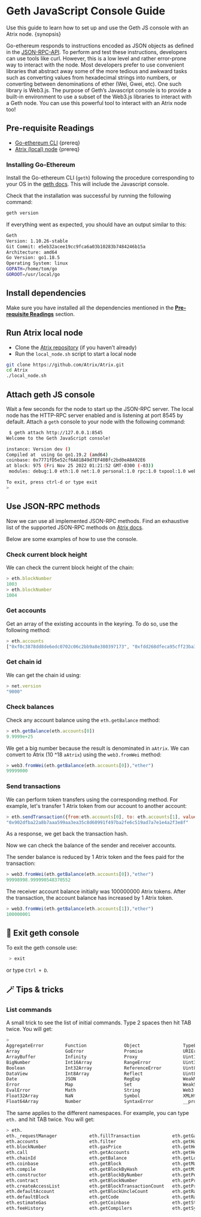 <!--
order: 6
-->

# Geth JavaScript Console Guide

Use this guide to learn how to set up and use the Geth JS console with an Atrix node. {synopsis}

Go-ethereum responds to instructions encoded as JSON objects as defined in the [JSON-RPC-API](https://geth.ethereum.org/docs/rpc/server). To perform and test these instructions, developers can use tools like curl. However, this is a low level and rather error-prone way to interact with the node. Most developers prefer to use convenient libraries that abstract away some of the more tedious and awkward tasks such as converting values from hexadecimal strings into numbers, or converting between denominations of ether (Wei, Gwei, etc). One such library is Web3.js. The purpose of Geth’s Javascript console is to provide a built-in environment to use a subset of the Web3.js libraries to interact with a Geth node. You can use this powerful tool to interact with an Atrix node too!

## Pre-requisite Readings

- [Go-ethereum CLI](https://geth.ethereum.org/docs/interface/javascript-console) {prereq}
- [Atrix (local) node](https://docs.Atrix.org/developers/localnet/single_node.html) {prereq}

### Installing Go-Ethereum

Install the Go-ethereum CLI (`geth`) following the procedure corresponding to your OS in the [geth docs](https://geth.ethereum.org/docs/install-and-build/installing-geth). This will include the Javascript console.

Check that the installation was successful by running the following command:

```bash
geth version
```

If everything went as expected, you should have an output similar to this:

```bash
Geth
Version: 1.10.26-stable
Git Commit: e5eb32acee19cc9fca6a03b10283b7484246b15a
Architecture: amd64
Go Version: go1.18.5
Operating System: linux
GOPATH=/home/tom/go
GOROOT=/usr/local/go
```

## Install dependencies

<!-- markdown-link-check-disable-next-line -->

Make sure you have installed all the dependencies mentioned in the **[Pre-requisite Readings](#pre-requisite-readings)** section.

## Run Atrix local node

- Clone the [Atrix repository](https://github.com/Atrix/Atrix) (if you haven’t already)
- Run the `local_node.sh` script to start a local node

```bash
git clone https://github.com/Atrix/Atrix.git
cd Atrix
./local_node.sh
```

## Attach geth JS console

Wait a few seconds for the node to start up the JSON-RPC server. The local node has the HTTP-RPC server enabled and is listening at port 8545 by default. Attach a `geth` console to your node with the following command:

```bash
 $ geth attach http://127.0.0.1:8545
Welcome to the Geth JavaScript console!

instance: Version dev ()
Compiled at  using Go go1.19.2 (amd64)
coinbase: 0x7771fD5e52cf6A81B49d7EF40Bfc2bd0eA8A92E6
at block: 975 (Fri Nov 25 2022 01:21:52 GMT-0300 (-03))
 modules: debug:1.0 eth:1.0 net:1.0 personal:1.0 rpc:1.0 txpool:1.0 web3:1.0

To exit, press ctrl-d or type exit
> 
```

## Use JSON-RPC methods

Now we can use all implemented JSON-RPC methods. Find an exhaustive list of the supported JSON-RPC methods on [Atrix docs](https://docs.Atrix.org/developers/json-rpc/endpoints.html).

Below are some examples of how to use the console.

### Check current block height

We can check the current block height of the chain:

```javascript
> eth.blockNumber
1003
> eth.blockNumber
1004
```

### Get accounts

Get an array of the existing accounts in the keyring. To do so, use the following method:

```javascript
> eth.accounts
["0xf0c3878dd8de6edc0702c06c2bb9a8e380397173", "0xfdd268dfeca95cff23ba385dec161defea031682", "0x35ab07f08f9af9166e9225b3407ad5e63756a084", "0x6a36c1efef7dd58981b3999217cdb3ae720cf330"]
```

### Get chain id

We can get the chain id using:

```javascript
> net.version
"9000"
```

### Check balances

Check any account balance using the `eth.getBalance` method:

```javascript
> eth.getBalance(eth.accounts[0])
9.9999e+25
```

We get a big number because the result is denominated in `aAtrix`. We can convert to Atrix (10 ^18 `aAtrix`) using the `web3.fromWei` method:

```javascript
> web3.fromWei(eth.getBalance(eth.accounts[0]),"ether")
99999000
```

### Send transactions

We can perform token transfers using the corresponding method. For example, let's transfer 1 Atrix token from our account to another account:

```javascript
> eth.sendTransaction({from:eth.accounts[0], to: eth.accounts[1], value: web3.toWei(1, "ether")})
"0x902dfba22a8b7aaa599aa3ea35c8d60991f497ba2fe6c519ad7a7e1e4a2f3e8f"
```

As a response, we get back the transaction hash.

Now we can check the balance of the sender and receiver accounts.

The sender balance is reduced by 1 Atrix token and the fees paid for the transaction:

```javascript
> web3.fromWei(eth.getBalance(eth.accounts[0]),"ether")
99998998.999990548370552
```

The receiver account balance initially was 100000000 Atrix tokens. After the transaction, the account balance has increased by 1 Atrix token.

```javascript
> web3.fromWei(eth.getBalance(eth.accounts[1]),"ether")
100000001
```

## 🚪 Exit geth console

To exit the geth console use:

```bash
 > exit
```

or type `Ctrl + D`.

## 🪄 Tips & tricks

### List commands

A small trick to see the list of initial commands. Type 2 spaces then hit TAB twice. You will get:

```bash
>
AggregateError        Function              Object                TypeError             _consoleWeb3Transport encodeURIComponent    loadScript            toLocaleString
Array                 GoError               Promise               URIError              _setInterval          escape                message               toString
ArrayBuffer           Infinity              Proxy                 Uint16Array           _setTimeout           eth                   net                   txpool
BigNumber             Int16Array            RangeError            Uint32Array           clearInterval         eval                  parseFloat            undefined
Boolean               Int32Array            ReferenceError        Uint8Array            clearTimeout          globalThis            parseInt              unescape
DataView              Int8Array             Reflect               Uint8ClampedArray     console               hasOwnProperty        personal              valueOf
Date                  JSON                  RegExp                WeakMap               constructor           inspect               propertyIsEnumerable  web3
Error                 Map                   Set                   WeakSet               debug                 isFinite              require
EvalError             Math                  String                Web3                  decodeURI             isNaN                 rpc
Float32Array          NaN                   Symbol                XMLHttpRequest        decodeURIComponent    isPrototypeOf         setInterval
Float64Array          Number                SyntaxError           __proto__             encodeURI             jeth                  setTimeout
```

The same applies to the different namespaces. For example, you can type `eth.` and hit TAB twice. You will get:

```bash
> eth.
eth._requestManager            eth.fillTransaction            eth.getGasPrice                eth.getTransaction             eth.protocolVersion
eth.accounts                   eth.filter                     eth.getHashrate                eth.getTransactionCount        eth.resend
eth.blockNumber                eth.gasPrice                   eth.getHeaderByHash            eth.getTransactionFromBlock    eth.sendIBANTransaction
eth.call                       eth.getAccounts                eth.getHeaderByNumber          eth.getTransactionReceipt      eth.sendRawTransaction
eth.chainId                    eth.getBalance                 eth.getLogs                    eth.getUncle                   eth.sendTransaction
eth.coinbase                   eth.getBlock                   eth.getMaxPriorityFeePerGas    eth.getWork                    eth.sign
eth.compile                    eth.getBlockByHash             eth.getMining                  eth.hashrate                   eth.signTransaction
eth.constructor                eth.getBlockByNumber           eth.getPendingTransactions     eth.iban                       eth.submitTransaction
eth.contract                   eth.getBlockNumber             eth.getProof                   eth.icapNamereg                eth.submitWork
eth.createAccessList           eth.getBlockTransactionCount   eth.getProtocolVersion         eth.isSyncing                  eth.syncing
eth.defaultAccount             eth.getBlockUncleCount         eth.getRawTransaction          eth.maxPriorityFeePerGas
eth.defaultBlock               eth.getCode                    eth.getRawTransactionFromBlock eth.mining
eth.estimateGas                eth.getCoinbase                eth.getStorageAt               eth.namereg
eth.feeHistory                 eth.getCompilers               eth.getSyncing                 eth.pendingTransactions
```
